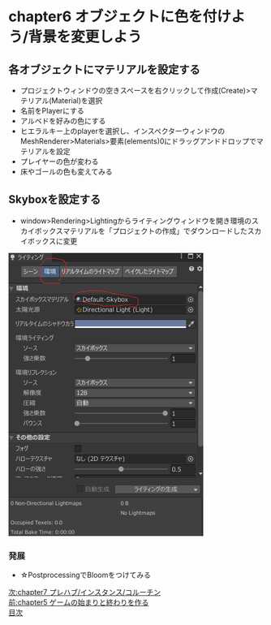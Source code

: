 # chapter6 オブジェクトに色を付けよう/背景を変更しよう
## 各オブジェクトにマテリアルを設定する
- プロジェクトウィンドウの空きスペースを右クリックして作成(Create)>マテリアル(Material)を選択
- 名前をPlayerにする
- アルベドを好みの色にする
- ヒエラルキー上のplayerを選択し、インスペクターウィンドウのMeshRenderer>Materials>要素(elements)0にドラッグアンドドロップでマテリアルを設定
- プレイヤーの色が変わる
- 床やゴールの色も変えてみる

## Skyboxを設定する
- window>Rendering>Lightingからライティングウィンドウを開き環境のスカイボックスマテリアルを「プロジェクトの作成」でダウンロードしたスカイボックスに変更　　

  
![window](https://github.com/Naja-Naja/Unity_Handson/blob/main/Handson/lightingwindow.png)  


### 発展
- ☆PostprocessingでBloomをつけてみる


[次:chapter7 プレハブ/インスタンス/コルーチン](https://github.com/Naja-Naja/Unity_Handson/blob/main/Handson/chapter7.md)  
[前:chapter5 ゲームの始まりと終わりを作る](https://github.com/Naja-Naja/Unity_Handson/blob/main/Handson/chapter5.md)   
[目次](https://github.com/Naja-Naja/Unity_Handson) 
